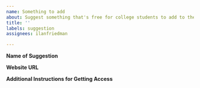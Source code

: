 ```yaml
---
name: Something to add
about: Suggest something that's free for college students to add to the list
title: ''
labels: suggestion
assignees: ilanfriedman

---
```


**Name of Suggestion**

**Website URL**

**Additional Instructions for Getting Access**
